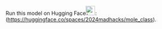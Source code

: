 Run this model on Hugging Face<img src="https://huggingface.co/front/assets/huggingface_logo-noborder.svg" alt="hugging face emoji" style="height: 25px; width:25px;"/>: (https://huggingface.co/spaces/2024madhacks/mole_class).
